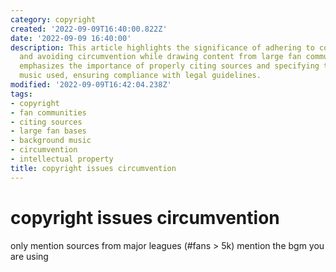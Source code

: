 ```yaml
---
category: copyright
created: '2022-09-09T16:40:00.822Z'
date: '2022-09-09 16:40:00'
description: This article highlights the significance of adhering to copyright laws
  and avoiding circumvention while drawing content from large fan communities. It
  emphasizes the importance of properly citing sources and specifying the background
  music used, ensuring compliance with legal guidelines.
modified: '2022-09-09T16:42:04.238Z'
tags:
- copyright
- fan communities
- citing sources
- large fan bases
- background music
- circumvention
- intellectual property
title: copyright issues circumvention
---
```


# copyright issues circumvention

only mention sources from major leagues (#fans > 5k)
mention the bgm you are using
